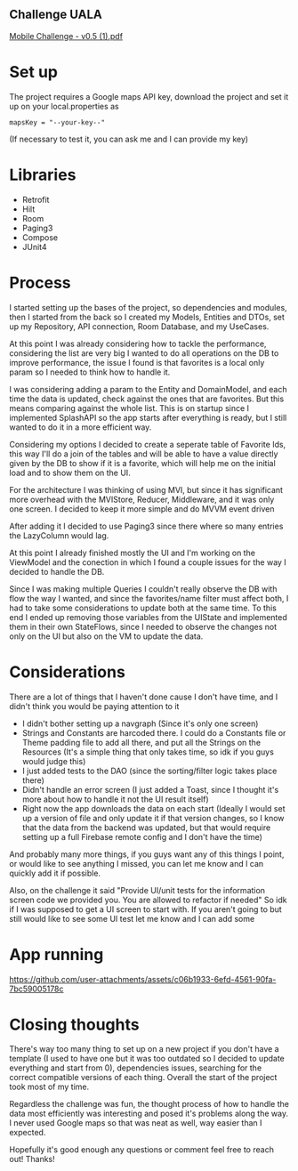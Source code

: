 ## Challenge UALA
[Mobile Challenge - v0.5 (1).pdf](https://github.com/user-attachments/files/18397228/Mobile.Challenge.-.v0.5.1.pdf)

# Set up
The project requires a Google maps API key, download the project and set it up on your local.properties as
```
mapsKey = "--your-key--"
```
(If necessary to test it, you can ask me and I can provide my key)

# Libraries
- Retrofit
- Hilt
- Room
- Paging3
- Compose
- JUnit4

# Process
I started setting up the bases of the project, so dependencies and modules, then I started from the back so I created my Models, Entities and DTOs, set up my Repository, API connection, Room Database, and my UseCases.

At this point I was already considering how to tackle the performance, considering the list are very big I wanted to do all operations on the DB to improve performance, the issue I found is that favorites is a local only param so I needed to think how to handle it.

I was considering adding a param to the Entity and DomainModel, and each time the data is updated, check against the ones that are favorites. But this means comparing against the whole list. This is on startup since I implemented SplashAPI so the app starts after everything is ready, but I still wanted to do it in a more efficient way.

Considering my options I decided to create a seperate table of Favorite Ids, this way I'll do a join of the tables and will be able to have a value directly given by the DB to show if it is a favorite, which will help me on the initial load and to show them on the UI.

For the architecture I was thinking of using MVI, but since it has significant more overhead with the MVIStore, Reducer, Middleware, and it was only one screen. I decided to keep it more simple and do MVVM event driven

After adding it I decided to use Paging3 since there where so many entries the LazyColumn would lag.

At this point I already finished mostly the UI and I'm working on the ViewModel and the conection in which I found a couple issues for the way I decided to handle the DB.

Since I was making multiple Queries I couldn't really observe the DB with flow the way I wanted, and since the favorites/name filter must affect both, I had to take some considerations to update both at the same time. To this end I ended up removing those variables from the UIState and implemented them in their own StateFlows, since I needed to observe the changes not only on the UI but also on the VM to update the data.

# Considerations
There are a lot of things that I haven't done cause I don't have time, and I didn't think you would be paying attention to it

- I didn't bother setting up a navgraph (Since it's only one screen)
- Strings and Constants are harcoded there. I could do a Constants file or Theme padding file to add all there, and put all the Strings on the Resources (It's a simple thing that only takes time, so idk if you guys would judge this)
- I just added tests to the DAO (since the sorting/filter logic takes place there)
- Didn't handle an error screen (I just added a Toast, since I thought it's more about how to handle it not the UI result itself)
- Right now the app downloads the data on each start (Ideally I would set up a version of file and only update it if that version changes, so I know that the data from the backend was updated, but that would require setting up a full Firebase remote config and I don't have the time)

And probably many more things, if you guys want any of this things I point, or would like to see anything I missed, you can let me know and I can quickly add it if possible.

Also, on the challenge it said "Provide UI/unit tests for the information screen code we provided you. You are allowed to refactor if needed" So idk if I was supposed to get a UI screen to start with. If you aren't going to but still would like to see some UI test let me know and I can add some

# App running
https://github.com/user-attachments/assets/c06b1933-6efd-4561-90fa-7bc59005178c

# Closing thoughts
There's way too many thing to set up on a new project if you don't have a template (I used to have one but it was too outdated so I decided to update everything and start from 0), dependencies issues, searching for the correct compatible versions of each thing. Overall the start of the project took most of my time.

Regardless the challenge was fun, the thought process of how to handle the data most efficiently was interesting and posed it's problems along the way. I never used Google maps so that was neat as well, way easier than I expected.

Hopefully it's good enough any questions or comment feel free to reach out! Thanks!
